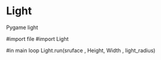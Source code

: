 # Light
Pygame light

#import file
#import Light 

#in main loop
Light.run(sruface , Height, Width , light_radius)

